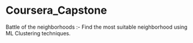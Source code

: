 # Coursera_Capstone
Battle of the neighborhoods :- Find the most suitable neighborhood using ML Clustering techniques.
